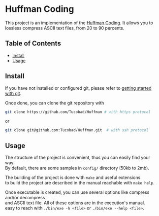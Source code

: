 # Huffman Coding

This project is an implementation of the [Huffman Coding](https://brilliant.org/wiki/huffman-encoding/).
It allows you to lossless compress ASCII text files, from 20 to 90 percents.

## Table of Contents

- [Install](#install)
- [Usage](#usage)


## Install 

If you have not installed or configured git,
please refer to [getting started with git](https://git-scm.com/book/en/v2/Getting-Started-Installing-Git).

Once done, you can clone the git repository with
```bash
git clone https://github.com/Tucobad/Huffman # with https protocol
```

or

```bash
git clone git@github.com:Tucobad/Huffman.git  # with ssh protocol
```

## Usage


The structure of the project is convenient, thus you can easily find your way. </br>
By default, there are some samples in `config/` directory (50kb to 2mb).

The building of the project is done with `make` and useful extensions </br>
to build the project are described in the manual reachable with `make help`.

Once executable is created, you can use several options like compress and/or decompress </br>
and ASCII text file. All of these options are in the execution's manual. </br>
easy to reach with `./bin/exe -h <file>` or `./bin/exe --help <file>`.
